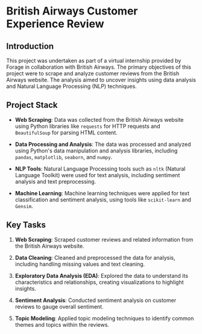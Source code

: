 # British Airways Customer Experience Review

## Introduction

This project was undertaken as part of a virtual internship provided by Forage in collaboration with British Airways. The primary objectives of this project were to scrape and analyze customer reviews from the British Airways website. The analysis aimed to uncover insights using data analysis and Natural Language Processing (NLP) techniques.

## Project Stack

- **Web Scraping**: Data was collected from the British Airways website using Python libraries like `requests` for HTTP requests and `BeautifulSoup` for parsing HTML content.

- **Data Processing and Analysis**: The data was processed and analyzed using Python's data manipulation and analysis libraries, including `pandas`, `matplotlib`, `seaborn`, and `numpy`.

- **NLP Tools**: Natural Language Processing tools such as `nltk` (Natural Language Toolkit) were used for text analysis, including sentiment analysis and text preprocessing.

- **Machine Learning**: Machine learning techniques were applied for text classification and sentiment analysis, using tools like `scikit-learn` and `Gensim`.

## Key Tasks

1. **Web Scraping**: Scraped customer reviews and related information from the British Airways website.

2. **Data Cleaning**: Cleaned and preprocessed the data for analysis, including handling missing values and text cleaning.

3. **Exploratory Data Analysis (EDA)**: Explored the data to understand its characteristics and relationships, creating visualizations to highlight insights.

4. **Sentiment Analysis**: Conducted sentiment analysis on customer reviews to gauge overall sentiment.

5. **Topic Modeling**: Applied topic modeling techniques to identify common themes and topics within the reviews.

